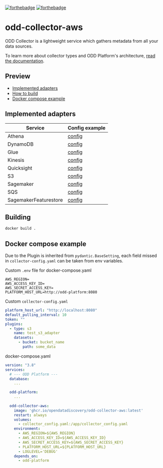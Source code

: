 [![forthebadge](https://forthebadge.com/images/badges/built-with-love.svg)](https://forthebadge.com)
[![forthebadge](https://forthebadge.com/images/badges/for-you.svg)](https://forthebadge.com)
# odd-collector-aws
ODD Collector is a lightweight service which gathers metadata from all your data sources.

To learn more about collector types and ODD Platform's architecture, [read the documentation](https://docs.opendatadiscovery.org/architecture).

## Preview
 - [Implemented adapters](#implemented-adapters)
 - [How to build](#building)
 - [Docker compose example](#docker-compose-example)

## Implemented adapters
| Service                                                      | Config example                                        |
|--------------------------------------------------------------|-------------------------------------------------------|
| Athena                 <a name="athena"></a>                 | [config](config_examples/athena.yaml)                 |
| DynamoDB               <a name="dynamodb"></a>               | [config](config_examples/dynamodb.yaml)               |
| Glue                   <a name="glue"></a>                   | [config](config_examples/glue.yaml)                   |
| Kinesis                <a name="kinesis"></a>                | [config](config_examples/kinesis.yaml)                |
| Quicksight             <a name="quicksight"></a>             | [config](config_examples/quicksight.yaml)             |
| S3                     <a name="s3"></a>                     | [config](config_examples/s3.yaml)                     |
| Sagemaker              <a name="sagemaker"></a>              | [config](config_examples/sagemaker.yaml)              |
| SQS                    <a name="sqs"></a>                    | [config](config_examples/sqs.yaml)                    |
| SagemakerFeaturestore  <a name="sagemaker_featurestore"></a> | [config](config_examples/sagemaker_featurestore.yaml) |



## Building
```bash
docker build .
```

## Docker compose example
Due to the Plugin is inherited from `pydantic.BaseSetting`, each field missed in `collector-config.yaml` can be taken from env variables.

Custom `.env` file for docker-compose.yaml
```
AWS_REGION=
AWS_ACCESS_KEY_ID=
AWS_SECRET_ACCESS_KEY=
PLATFORM_HOST_URL=http://odd-platform:8080
```

Custom `collector-config.yaml`
```yaml
platform_host_url: "http://localhost:8080"
default_pulling_interval: 10
token: ""
plugins:
  - type: s3
    name: test_s3_adapter
    datasets:
      - bucket: bucket_name
        path: some_data
```

docker-compose.yaml
```yaml
version: "3.8"
services:
  # --- ODD Platform ---
  database:
    ...

  odd-platform:
    ...
  
  odd-collector-aws:
    image: 'ghcr.io/opendatadiscovery/odd-collector-aws:latest'
    restart: always
    volumes:
      - collector_config.yaml:/app/collector_config.yaml
    environment:
      - AWS_REGION=${AWS_REGION}
      - AWS_ACCESS_KEY_ID=${AWS_ACCESS_KEY_ID}
      - AWS_SECRET_ACCESS_KEY=${AWS_SECRET_ACCESS_KEY}
      - PLATFORM_HOST_URL=${PLATFORM_HOST_URL}
      - LOGLEVEL='DEBUG'
    depends_on:
      - odd-platform
```
